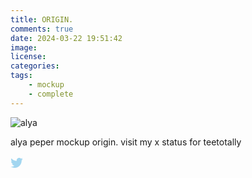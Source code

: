 ```yaml
---
title: ORIGIN.
comments: true
date: 2024-03-22 19:51:42
image:
license:
categories:
tags:  
    - mockup
    - complete
---
```


![alya](img/alya.png)

alya peper mockup origin. visit my x status for teetotally

<a herf="https://x.com/byfee_0/status/1771035081446134033">
<svg xmlns="http://www.w3.org/2000/svg" viewBox="0 0 1000 1000" width="20" height="20" style="fill: rgb(162, 214, 240);"><title>Twitter SVG icon</title><path d="M10,55.9L10,55.9L10,55.9z"></path><path d="M990,242c-36,16-74.8,26.8-115.5,31.7c41.5-24.9,73.4-64.3,88.4-111.2c-38.9,23-81.9,39.8-127.7,48.8c-36.7-39.1-88.9-63.5-146.8-63.5c-111,0-201,90-201,201c0,15.8,1.8,31.1,5.2,45.8c-167.1-8.4-315.2-88.4-414.4-210.1C61,214.2,51,248.7,51,285.6c0,69.8,35.5,131.3,89.5,167.4c-33-1-63.9-10.1-91.1-25.1c0,0.8,0,1.7,0,2.5c0,97.4,69.3,178.7,161.3,197.1c-16.9,4.6-34.6,7-53,7c-13,0-25.5-1.3-37.8-3.6c25.6,79.9,99.8,138,187.8,139.6c-68.8,53.9-155.5,86.1-249.7,86.1c-16.2,0-32.2-0.9-48-2.8c89,57.1,194.6,90.3,308.2,90.3c369.8,0,572-306.4,572-572.1c0-8.7-0.2-17.4-0.6-26C928.9,317.7,963,282.3,990,242L990,242z"></path>
</svg>
<a>